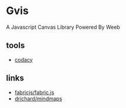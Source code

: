 # Gvis

A Javascript Canvas Library Powered By Weeb

## tools

- [codacy](https://app.codacy.com/)

## links

- [fabricjs/fabric.js](https://github.com/fabricjs/fabric.js)
- [drichard/mindmaps](https://github.com/drichard/mindmaps)
